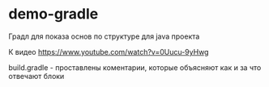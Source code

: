 # demo-gradle
Градл для показа основ по структуре для java проекта

К видео https://www.youtube.com/watch?v=0Uucu-9yHwg


build.gradle  - проставлены коментарии, которые объясняют как и за что отвечают блоки

